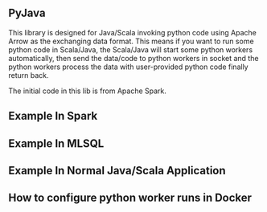 ## PyJava 

This library is designed for Java/Scala invoking python code using Apache 
Arrow as the exchanging data format. This means if you want to run some python code 
in Scala/Java, the Scala/Java will start some python workers automatically,
then send the data/code to python workers in socket and the python workers process the data with user-provided python code 
finally return back. 

The initial code in this lib is from Apache Spark.


## Example In Spark

## Example In MLSQL

## Example In Normal Java/Scala Application

## How to configure python worker runs in Docker
